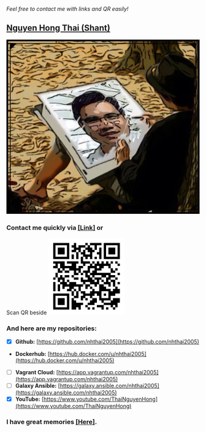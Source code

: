 *Feel free to contact me with links and QR easily!*

## [Nguyen Hong Thai (Shant)](https://nhthai2005.github.io/souvenir)
[![Hong-Thai Nguyen](data/Nguyen_Hong_Thai_Souvenir.jpeg)](data/Thai_Nguyen_Hong.vcf)

### Contact me quickly via [\[Link\]](https://nhthai2005.github.io/contacts.htm) or
Scan QR beside
[![Nguyen Hong Thai - Contact - QR](data/Nguyen_Hong_Thai_contacts_QR.png "My contacts")](https://nhthai2005.github.io/contacts.htm)

### And here are my repositories:
-[x] **Github:** [https://github.com/nhthai2005](https://github.com/nhthai2005)
- **Dockerhub:** [https://hub.docker.com/u/nhthai2005](https://hub.docker.com/u/nhthai2005)
-	[ ] **Vagrant Cloud:** [https://app.vagrantup.com/nhthai2005](https://app.vagrantup.com/nhthai2005)
-	[ ] **Galaxy Ansible:** [https://galaxy.ansible.com/nhthai2005](https://galaxy.ansible.com/nhthai2005)
-	[x] **YouTube:** [https://www.youtube.com/ThaiNguyenHong](https://www.youtube.com/ThaiNguyenHong)

### I have great memories [\[Here\]](https://nhthai2005.github.io/souvenir).
